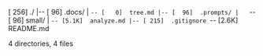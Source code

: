 [ 256]  ./
|-- [  96]  .docs/
|   `-- [   0]  tree.md
|-- [  96]  .prompts/
|   `-- [  96]  small/
|       `-- [5.1K]  analyze.md
|-- [ 215]  .gitignore
`-- [2.6K]  README.md

4 directories, 4 files
